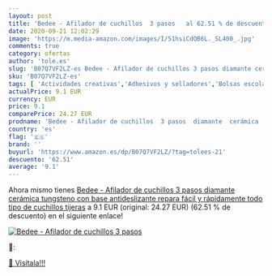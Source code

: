 ```yaml
---
layout: post
title: 'Bedee - Afilador de cuchillos  3 pasos   al 62.51 % de descuento'
date: 2020-09-21 12:02:29
image: 'https://m.media-amazon.com/images/I/51hsiCdQB6L._SL400_.jpg'
comments: true
category: ofertas
author: 'tole.es'
slug: 'B07Q7VF2LZ-es Bedee - Afilador de cuchillos 3 pasos diamante cerámica...'
sku: 'B07Q7VF2LZ-es'
tags: [ 'Actividades creativas','Adhesivos y selladores','Bolsas escolares','Bricolaje y herramientas','Cuchillos de cocina','Equipaje','Ferretería','Hogar y cocina','Juegos de cuchillos de cocina','Juguetes','Juguetes y juegos','Lápices de colores para niños','Material de escritura y dibujo para niños','Mochilas, estuches y sets escolares','Pegamentos instantáneos','Utensilios de cocina','tijeras', ]
actualPrice: 9.1 EUR
currency: EUR
price: 9.1
comparePrice: 24.27 EUR
prodname: 'Bedee - Afilador de cuchillos  3 pasos  diamante  cerámica  tungsteno  con base antideslizante  repara fácil y rápidamente todo tipo de cuchillos  tijeras'
country: 'es'
flag: '🇪🇸'
brand: ''
buyurl: 'https://www.amazon.es/dp/B07Q7VF2LZ/?tag=tolees-21'
descuento: '62.51'
average: '9.1'
---
```


Ahora mismo tienes [Bedee - Afilador de cuchillos  3 pasos  diamante  cerámica  tungsteno  con base antideslizante  repara fácil y rápidamente todo tipo de cuchillos  tijeras](https://www.amazon.es/dp/B07Q7VF2LZ/?tag=tolees-21) a 9.1 EUR (original: 24.27 EUR) (62.51 %  de descuento) en el siguiente enlace!

[![Bedee - Afilador de cuchillos  3 pasos  ](https://m.media-amazon.com/images/I/51hsiCdQB6L._SL400_.jpg)](https://www.amazon.es/dp/B07Q7VF2LZ/?tag=tolees-21)

🔎:


[🛒 Visítala!!!](https://www.amazon.es/dp/B07Q7VF2LZ/?tag=tolees-21)
